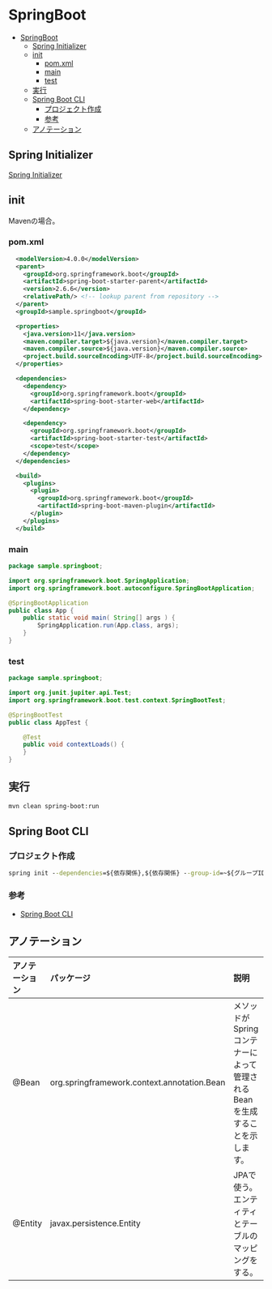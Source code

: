 # SpringBoot

- [SpringBoot](#springboot)
  - [Spring Initializer](#spring-initializer)
  - [init](#init)
    - [pom.xml](#pomxml)
    - [main](#main)
    - [test](#test)
  - [実行](#実行)
  - [Spring Boot CLI](#spring-boot-cli)
    - [プロジェクト作成](#プロジェクト作成)
    - [参考](#参考)
  - [アノテーション](#アノテーション)

## Spring Initializer

[Spring Initializer](https://start.spring.io/)

## init

Mavenの場合。

### pom.xml

``` xml
  <modelVersion>4.0.0</modelVersion>
  <parent>
    <groupId>org.springframework.boot</groupId>
    <artifactId>spring-boot-starter-parent</artifactId>
    <version>2.6.6</version>
    <relativePath/> <!-- lookup parent from repository -->
  </parent>
  <groupId>sample.springboot</groupId>
```

``` xml
  <properties>
    <java.version>11</java.version>
    <maven.compiler.target>${java.version}</maven.compiler.target>
    <maven.compiler.source>${java.version}</maven.compiler.source>
    <project.build.sourceEncoding>UTF-8</project.build.sourceEncoding>
  </properties>
```

``` xml
  <dependencies>
    <dependency>
      <groupId>org.springframework.boot</groupId>
      <artifactId>spring-boot-starter-web</artifactId>
    </dependency>

    <dependency>
      <groupId>org.springframework.boot</groupId>
      <artifactId>spring-boot-starter-test</artifactId>
      <scope>test</scope>
    </dependency>
  </dependencies>
```

``` xml
  <build>
    <plugins>
      <plugin>
        <groupId>org.springframework.boot</groupId>
        <artifactId>spring-boot-maven-plugin</artifactId>
      </plugin>
    </plugins>
  </build>
```

### main

``` java
package sample.springboot;

import org.springframework.boot.SpringApplication;
import org.springframework.boot.autoconfigure.SpringBootApplication;

@SpringBootApplication
public class App {
    public static void main( String[] args ) { 
        SpringApplication.run(App.class, args);
    }
}

```

### test

``` java
package sample.springboot;

import org.junit.jupiter.api.Test;
import org.springframework.boot.test.context.SpringBootTest;

@SpringBootTest
public class AppTest {

    @Test
    public void contextLoads() {
    }
}
```

## 実行

``` bash
mvn clean spring-boot:run
```

## Spring Boot CLI

### プロジェクト作成

``` cmd
spring init --dependencies=${依存関係},${依存関係} --group-id=~${グループID} ${プロジェクト名}
```

### 参考

- [Spring Boot CLI](https://spring.pleiades.io/spring-boot/docs/current/reference/html/cli.html)

## アノテーション

| アノテーション | パッケージ | 説明 | リンク |
| :----------- | :------- | :--- | :--- |
| @Bean | org.springframework.context.annotation.Bean | メソッドが Spring コンテナーによって管理される Bean を生成することを示します。 | [SpringBoot:Javadoc](https://spring.pleiades.io/spring-framework/docs/current/javadoc-api/org/springframework/context/annotation/Bean.html) |
| @Entity | javax.persistence.Entity | JPAで使う。エンティティとテーブルのマッピングをする。 | [JPA (Java Persistence API)のアノテーション:SE学院](https://segakuin.com/java/jpa/annotation.html) |